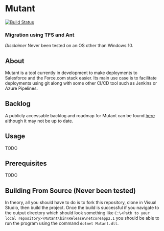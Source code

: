 ﻿# Mutant
[![Build Status](https://dev.azure.com/amorrison17/Mutant/_apis/build/status/a-morrison.Mutant?branchName=master)](https://dev.azure.com/amorrison17/Mutant/_build/latest?definitionId=1&branchName=master)
### Migration using TFS and Ant
*Disclaimer* Never been tested on an OS other than Windows 10.

## About
Mutant is a tool currently in development to make deployments to Salesforce and the Force.com stack easier.
Its main use case is to facilitate deployments using git along with some other CI/CD tool such as Jenkins or Azure Pipelines.

## Backlog
A publicly accessable backlog and roadmap for Mutant can be found [here](https://dev.azure.com/amorrison17/Mutant/_workitems/recentlyupdated)
although it may not be up to date.

## Usage
TODO

## Prerequisites
TODO

## Building From Source (Never been tested)
In theory, all you should have to do is to fork this repository, clone in Visual Studio, then build the project.
Once the build is successful if you navigate to the output directory which should look something like
`C:\<Path to your local repository>\Mutant\bin\Release\netcoreapp2.1` you should be able to run the program 
using the command `dotnet Mutant.dll`.
